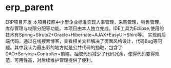 # erp_parent
ERP项目开发
本项目按照中小型企业标准实现人事管理，采购管理，销售管理，库存管理与权限分配等功能。本项目由本人独立完成。IDE工具为Eclipse,使用的技术有Spring+Struts2+Oracle+Hibernate+AJAX+EasyUI+Shiro等。 
      实现前后端代码，通过在线搜索博客，查看相关文档解决了页面风格设计，代码Bug等问题。其中我认为最出彩的地方就是公共代码的抽取，包含了DAO+Service+Controller+前端，抽取代码减少了代码冗余，使得代码变得规范，可用性高，对后续维护管理提供了便利。
